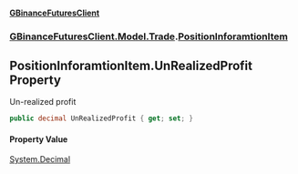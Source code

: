 #### [GBinanceFuturesClient](./index.md 'index')
### [GBinanceFuturesClient.Model.Trade](./GBinanceFuturesClient-Model-Trade.md 'GBinanceFuturesClient.Model.Trade').[PositionInforamtionItem](./GBinanceFuturesClient-Model-Trade-PositionInforamtionItem.md 'GBinanceFuturesClient.Model.Trade.PositionInforamtionItem')
## PositionInforamtionItem.UnRealizedProfit Property
Un-realized profit  
```csharp
public decimal UnRealizedProfit { get; set; }
```
#### Property Value
[System.Decimal](https://docs.microsoft.com/en-us/dotnet/api/System.Decimal 'System.Decimal')  
